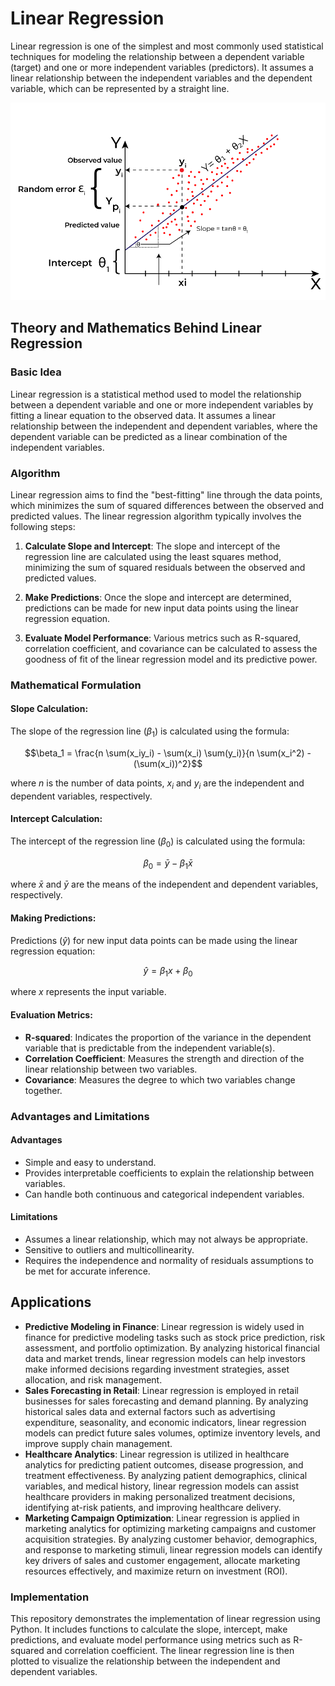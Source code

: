 # Linear Regression

Linear regression is one of the simplest and most commonly used statistical techniques for modeling the relationship between a dependent variable (target) and one or more independent variables (predictors). It assumes a linear relationship between the independent variables and the dependent variable, which can be represented by a straight line.

![image](https://github.com/kjarjoura/INDE577/blob/main/Images/lr.png)

## Theory and Mathematics Behind Linear Regression

### Basic Idea

Linear regression is a statistical method used to model the relationship between a dependent variable and one or more independent variables by fitting a linear equation to the observed data. It assumes a linear relationship between the independent and dependent variables, where the dependent variable can be predicted as a linear combination of the independent variables.

### Algorithm

Linear regression aims to find the "best-fitting" line through the data points, which minimizes the sum of squared differences between the observed and predicted values. The linear regression algorithm typically involves the following steps:

1. **Calculate Slope and Intercept**: The slope and intercept of the regression line are calculated using the least squares method, minimizing the sum of squared residuals between the observed and predicted values.

2. **Make Predictions**: Once the slope and intercept are determined, predictions can be made for new input data points using the linear regression equation.

3. **Evaluate Model Performance**: Various metrics such as R-squared, correlation coefficient, and covariance can be calculated to assess the goodness of fit of the linear regression model and its predictive power.

### Mathematical Formulation

#### Slope Calculation:
The slope of the regression line ($\beta_1$) is calculated using the formula:

$$\beta_1 = \frac{n \sum(x_iy_i) - \sum(x_i) \sum(y_i)}{n \sum(x_i^2) - (\sum(x_i))^2}$$

where $n$ is the number of data points, $x_i$ and $y_i$ are the independent and dependent variables, respectively.

#### Intercept Calculation:
The intercept of the regression line ($\beta_0$) is calculated using the formula:

$$\beta_0 = \bar{y} - \beta_1 \bar{x}$$

where $\bar{x}$ and $\bar{y}$ are the means of the independent and dependent variables, respectively.

#### Making Predictions:
Predictions ($\hat{y}$) for new input data points can be made using the linear regression equation:

$$\hat{y} = \beta_1 x + \beta_0$$

where $x$ represents the input variable.

#### Evaluation Metrics:
- **R-squared**: Indicates the proportion of the variance in the dependent variable that is predictable from the independent variable(s).
- **Correlation Coefficient**: Measures the strength and direction of the linear relationship between two variables.
- **Covariance**: Measures the degree to which two variables change together.

### Advantages and Limitations

#### Advantages
- Simple and easy to understand.
- Provides interpretable coefficients to explain the relationship between variables.
- Can handle both continuous and categorical independent variables.

#### Limitations
- Assumes a linear relationship, which may not always be appropriate.
- Sensitive to outliers and multicollinearity.
- Requires the independence and normality of residuals assumptions to be met for accurate inference.

## Applications

- **Predictive Modeling in Finance**: Linear regression is widely used in finance for predictive modeling tasks such as stock price prediction, risk assessment, and portfolio optimization. By analyzing historical financial data and market trends, linear regression models can help investors make informed decisions regarding investment strategies, asset allocation, and risk management.
- **Sales Forecasting in Retail**: Linear regression is employed in retail businesses for sales forecasting and demand planning. By analyzing historical sales data and external factors such as advertising expenditure, seasonality, and economic indicators, linear regression models can predict future sales volumes, optimize inventory levels, and improve supply chain management.
- **Healthcare Analytics**: Linear regression is utilized in healthcare analytics for predicting patient outcomes, disease progression, and treatment effectiveness. By analyzing patient demographics, clinical variables, and medical history, linear regression models can assist healthcare providers in making personalized treatment decisions, identifying at-risk patients, and improving healthcare delivery.
- **Marketing Campaign Optimization**: Linear regression is applied in marketing analytics for optimizing marketing campaigns and customer acquisition strategies. By analyzing customer behavior, demographics, and response to marketing stimuli, linear regression models can identify key drivers of sales and customer engagement, allocate marketing resources effectively, and maximize return on investment (ROI).

### Implementation

This repository demonstrates the implementation of linear regression using Python. It includes functions to calculate the slope, intercept, make predictions, and evaluate model performance using metrics such as R-squared and correlation coefficient. The linear regression line is then plotted to visualize the relationship between the independent and dependent variables.


